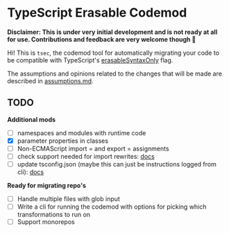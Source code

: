 # TypeScript Erasable Codemod

**Disclaimer: This is under very initial development and is not ready at all for
use. Contributions and feedback are very welcome though 🙌**

Hi! This is `tsec`, the codemod tool for automatically migrating your code to be
compatible with TypeScript's
[erasableSyntaxOnly](https://www.typescriptlang.org/tsconfig/#erasableSyntaxOnly)
flag.

The assumptions and opinions related to the changes that will be made are
described in [assumptions.md](./docs/assumptions.md).

## TODO

**Additional mods**

- [ ] namespaces and modules with runtime code
- [x] parameter properties in classes
- [ ] Non-ECMAScript import = and export = assignments
- [ ] check support needed for import rewrites:
      [docs](https://www.typescriptlang.org/docs/handbook/release-notes/typescript-5-7.html#path-rewriting-for-relative-paths)
- [ ] update tsconfig.json (maybe this can just be instructions logged from
      cli): [docs](https://nodejs.org/api/typescript.html#type-stripping)

**Ready for migrating repo's**

- [ ] Handle multiple files with glob input
- [ ] Write a cli for running the codemod with options for picking which
      transformations to run on
- [ ] Support monorepos
